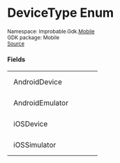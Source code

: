 
# DeviceType Enum
<sup>
Namespace: Improbable.Gdk.<a href="{{urlRoot}}/api/mobile-index">Mobile</a><br/>
GDK package: Mobile<br/>
<a href="https://www.github.com/spatialos/gdk-for-unity/blob/51790202/workers/unity/Packages/io.improbable.gdk.mobile/Editor/DeviceLaunchConfig.cs/#L5">Source</a>
</sup>



</p>

#### Fields

<table>
<tr>
<td style="padding: 14px; border: none; width: 15ch">AndroidDevice</td>
<td style="padding: 14px; border: none;"></td>
</tr>
<tr>
<td style="padding: 14px; border: none; width: 15ch">AndroidEmulator</td>
<td style="padding: 14px; border: none;"></td>
</tr>
<tr>
<td style="padding: 14px; border: none; width: 15ch">iOSDevice</td>
<td style="padding: 14px; border: none;"></td>
</tr>
<tr>
<td style="padding: 14px; border: none; width: 15ch">iOSSimulator</td>
<td style="padding: 14px; border: none;"></td>
</tr>
</table>


